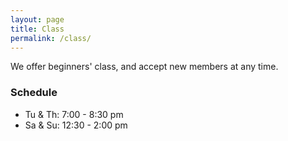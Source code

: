 ```yaml
---
layout: page
title: Class
permalink: /class/
---
```


We offer beginners' class, and accept new members at any time.

### Schedule
- Tu & Th: 7:00 - 8:30 pm
- Sa & Su: 12:30 - 2:00 pm
